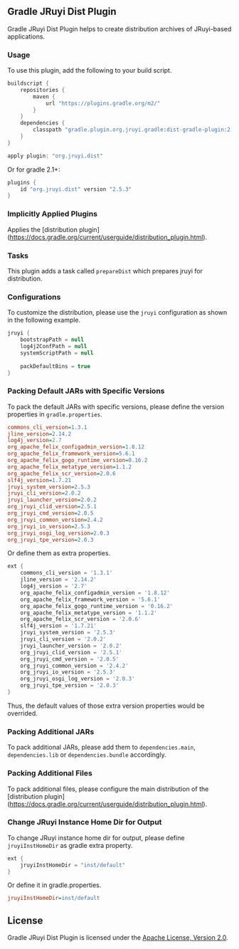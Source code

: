 ## Gradle JRuyi Dist Plugin

Gradle JRuyi Dist Plugin helps to create distribution archives of JRuyi-based applications.

### Usage
To use this plugin, add the following to your build script.

```groovy
buildscript {
	repositories {
		maven {
			url "https://plugins.gradle.org/m2/"
		}
	}
	dependencies {
		classpath "gradle.plugin.org.jruyi.gradle:dist-gradle-plugin:2.5.3"
	}
}

apply plugin: "org.jruyi.dist"
```

Or for gradle 2.1+:

```groovy
plugins {
	id "org.jruyi.dist" version "2.5.3"
}
```

### Implicitly Applied Plugins

Applies the [distribution plugin] (https://docs.gradle.org/current/userguide/distribution_plugin.html).

### Tasks

This plugin adds a task called `prepareDist` which prepares jruyi for distribution.

### Configurations

To customize the distribution, please use the `jruyi` configuration as shown in the following example.

```gradle
jruyi {
	bootstrapPath = null
	log4j2ConfPath = null
	systemScriptPath = null
	
	packDefaultBins = true
}
```

### Packing Default JARs with Specific Versions

To pack the default JARs with specific versions, please define the version properties in `gradle.properties`.

```INI
commons_cli_version=1.3.1
jline_version=2.14.2
log4j_version=2.7
org_apache_felix_configadmin_version=1.8.12
org_apache_felix_framework_version=5.6.1
org_apache_felix_gogo_runtime_version=0.16.2
org_apache_felix_metatype_version=1.1.2
org_apache_felix_scr_version=2.0.6
slf4j_version=1.7.21
jruyi_system_version=2.5.3
jruyi_cli_version=2.0.2
jruyi_launcher_version=2.0.2
org_jruyi_clid_version=2.5.1
org_jruyi_cmd_version=2.0.5
org_jruyi_common_version=2.4.2
org_jruyi_io_version=2.5.3
org_jruyi_osgi_log_version=2.0.3
org_jruyi_tpe_version=2.0.3
```

Or define them as extra properties.

```gradle
ext {
	commons_cli_version = '1.3.1'
    jline_version = '2.14.2'
    log4j_version = '2.7'
    org_apache_felix_configadmin_version = '1.8.12'
    org_apache_felix_framework_version = '5.6.1'
    org_apache_felix_gogo_runtime_version = '0.16.2'
    org_apache_felix_metatype_version = '1.1.2'
    org_apache_felix_scr_version = '2.0.6'
    slf4j_version = '1.7.21'
    jruyi_system_version = '2.5.3'
    jruyi_cli_version = '2.0.2'
    jruyi_launcher_version = '2.0.2'
    org_jruyi_clid_version = '2.5.1'
    org_jruyi_cmd_version = '2.0.5'
    org_jruyi_common_version = '2.4.2'
    org_jruyi_io_version = '2.5.3'
    org_jruyi_osgi_log_version = '2.0.3'
    org_jruyi_tpe_version = '2.0.3'
}
```

Thus, the default values of those extra version properties would be overrided.

### Packing Additional JARs

To pack additional JARs, please add them to `dependencies.main`, `dependencies.lib` or `dependencies.bundle` accordingly.

### Packing Additional Files

To pack additional files, please configure the main distribution of the [distribution plugin] (https://docs.gradle.org/current/userguide/distribution_plugin.html).

### Change JRuyi Instance Home Dir for Output

To change JRuyi instance home dir for output, please define `jruyiInstHomeDir` as gradle extra property.

```groovy
ext {
    jruyiInstHomeDir = "inst/default"
}
```

Or define it in gradle.properties.

```INI
jruyiInstHomeDir=inst/default
```

## License

Gradle JRuyi Dist Plugin is licensed under the [Apache License, Version 2.0](http://www.apache.org/licenses/LICENSE-2.0.html).

